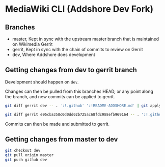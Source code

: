 # MediaWiki CLI (Addshore Dev Fork)

## Branches

- master, Kept in sync with the upstream master branch that is maintained on Wikimedia Gerrit
- gerrit, Kept in sync with the chain of commits to review on Gerrit
- dev, Where Addshore does development

## Getting changes from dev to gerrit branch

Development should happen on `dev`.

Changes can then be pulled from this branches HEAD, or any point along the branch, and new commits can be applied to gerrit.

```sh
git diff gerrit dev -- . ':!.github' ':!README-ADDSHORE.md' | git apply

git diff gerrit e95cba358c0d0dd02b725ac68fdc988efb969164 -- . ':!.github' ':!README-ADDSHORE.md' | git apply
```

Commits can then be made and submitted to gerrit.

## Getting changes from master to dev

```sh
git checkout dev
git pull origin master
git push github dev
```

